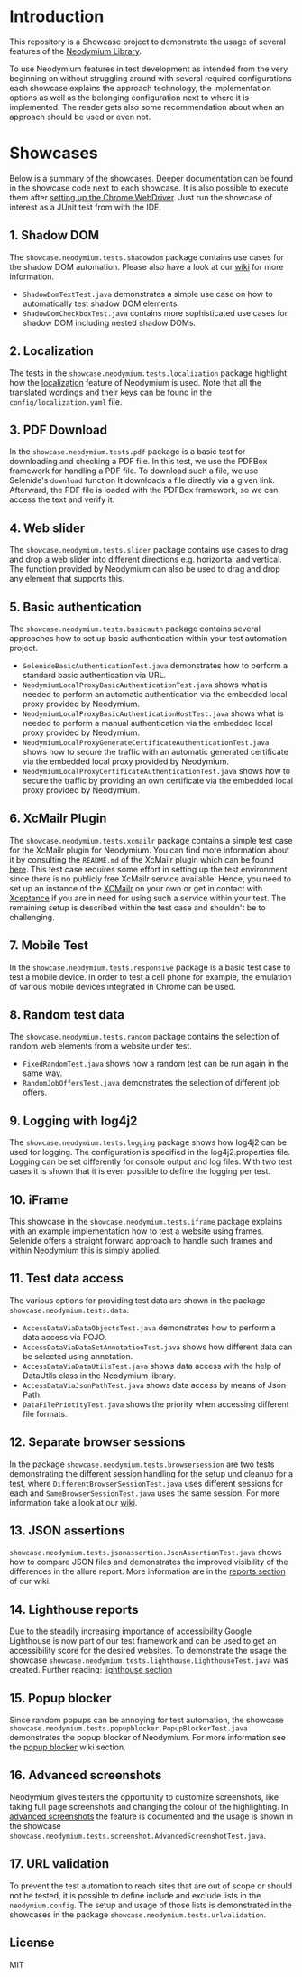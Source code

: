 # Introduction

This repository is a Showcase project to demonstrate the usage of several features of
the [Neodymium Library](https://github.com/Xceptance/neodymium-library).

To use Neodymium features in test development as intended from the very beginning on without struggling around with
several required configurations each showcase explains the approach technology, the implementation options as well as
the belonging configuration next to where it is implemented. The reader gets also some recommendation about when an
approach should be used or even not.

# Showcases

Below is a summary of the showcases. Deeper documentation can be found in the showcase code next to each showcase. It is
also possible to execute them
after [setting up the Chrome WebDriver](https://github.com/Xceptance/neodymium-library/wiki/How-to-set-up-a-WebDriver).
Just run the showcase of interest as a JUnit test from with the IDE.

## 1. Shadow DOM

The `showcase.neodymium.tests.shadowdom` package contains use cases for the shadow DOM automation. Please also have a
look at our [wiki](https://github.com/Xceptance/neodymium-library/wiki/Shadow-DOM-Testing) for more information.

* `ShadowDomTextTest.java` demonstrates a simple use case on how to automatically test shadow DOM elements.
* `ShadowDomCheckboxTest.java` contains more sophisticated use cases for shadow DOM including nested shadow DOMs.

## 2. Localization

The tests in the `showcase.neodymium.tests.localization` package highlight how
the [localization](https://github.com/Xceptance/neodymium-library/wiki/Localization) feature of Neodymium is used. Note
that all the translated wordings and their keys can be found in the `config/localization.yaml` file.

## 3. PDF Download

In the `showcase.neodymium.tests.pdf` package is a basic test for downloading and checking a PDF file. In this test, we
use the PDFBox framework for handling a PDF file. To download such a file, we use Selenide's `download` function It
downloads a file directly via a given link.
Afterward, the PDF file is loaded with the PDFBox framework, so we can access the text and verify it.

## 4. Web slider

The `showcase.neodymium.tests.slider` package contains use cases to drag and drop a web slider into different directions
e.g. horizontal and vertical. The function provided by Neodymium can also be used to drag and drop any element that
supports this.

## 5. Basic authentication

The `showcase.neodymium.tests.basicauth` package contains several approaches how to set up basic authentication within
your test automation project.

* `SelenideBasicAuthenticationTest.java` demonstrates how to perform a standard basic authentication via URL.
* `NeodymiumLocalProxyBasicAuthenticationTest.java` shows what is needed to perform an automatic authentication via the
  embedded local proxy provided by Neodymium.
* `NeodymiumLocalProxyBasicAuthenticationHostTest.java` shows what is needed to perform a manual authentication via the
  embedded local proxy provided by Neodymium.
* `NeodymiumLocalProxyGenerateCertificateAuthenticationTest.java` shows how to secure the traffic with an automatic
  generated certificate via the embedded local proxy provided by Neodymium.
* `NeodymiumLocalProxyCertificateAuthenticationTest.java` shows how to secure the traffic by providing an own
  certificate via the embedded local proxy provided by Neodymium.

## 6. XcMailr Plugin

The `showcase.neodymium.tests.xcmailr` package contains a simple test case for the XcMailr plugin for Neodymium. You can
find more information about it by consulting the `README.md` of the XcMailr plugin which can be
found [here](https://github.com/Xceptance/neodymium-plugin-xcmailr).
This test case requires some effort in setting up the test environment since there is no publicly free XcMailr service
available. Hence, you need to set up an instance of the [XCMailr](https://github.com/Xceptance/XCMailr) on your own or
get in contact with [Xceptance](https://www.xceptance.com/en/contact/) if you are in need for using such a service
within your test. The remaining setup is described within the test case and shouldn't be to challenging.

## 7. Mobile Test

In the `showcase.neodymium.tests.responsive` package is a basic test case to test a mobile device. In order to test a
cell phone for example, the emulation of various mobile devices integrated in Chrome can be used.

## 8. Random test data

The `showcase.neodymium.tests.random` package contains the selection of random web elements from a website under test.

* `FixedRandomTest.java` shows how a random test can be run again in the same way.
* `RandomJobOffersTest.java` demonstrates the selection of different job offers.

## 9. Logging with log4j2

The `showcase.neodymium.tests.logging` package shows how log4j2 can be used for logging. The configuration is specified
in the log4j2.properties file. Logging can be set differently for console output and log files. With two test cases it
is shown that it is even possible to define the logging per test.

## 10. iFrame

This showcase in the `showcase.neodymium.tests.iframe` package explains with an example implementation how to test a
website using frames. Selenide offers a straight forward approach to handle such frames and within Neodymium this is
simply applied.

## 11. Test data access

The various options for providing test data are shown in the package `showcase.neodymium.tests.data`.

* `AccessDataViaDataObjectsTest.java` demonstrates how to perform a data access via POJO.
* `AccessDataViaDataSetAnnotationTest.java` shows how different data can be selected using annotation.
* `AccessDataViaDataUtilsTest.java` shows data access with the help of DataUtils class in the Neodymium library.
* `AccessDataViaJsonPathTest.java` shows data access by means of Json Path.
* `DataFilePriotityTest.java` shows the priority when accessing different file formats.

## 12. Separate browser sessions

In the package `showcase.neodymium.tests.browsersession` are two tests demonstrating the different session handling for
the setup und cleanup for a test, where `DifferentBrowserSessionTest.java` uses different sessions for each and
`SameBrowserSessionTest.java` uses the same session.
For more information take a look at our [wiki](https://github.com/Xceptance/neodymium/wiki/Seperate-Browser-Sessions).

## 13. JSON assertions

`showcase.neodymium.tests.jsonassertion.JsonAssertionTest.java` shows how to compare JSON files and demonstrates the
improved visibility of the differences in the allure report. More information are in
the [reports section](https://github.com/Xceptance/neodymium/wiki/Reports#add-json-compare-to-report) of our wiki.

## 14. Lighthouse reports

Due to the steadily increasing importance of accessibility Google Lighthouse is now part of our test framework and can
be used to get an accessibility score for the desired websites. To demonstrate the usage the showcase
`showcase.neodymium.tests.lighthouse.LighthouseTest.java` was created.
Further reading: [lighthouse section](https://github.com/Xceptance/neodymium/wiki/Reports#lighthouse)

## 15. Popup blocker

Since random popups can be annoying for test automation, the showcase
`showcase.neodymium.tests.popupblocker.PopupBlockerTest.java` demonstrates the popup blocker of Neodymium. For more
information see the
[popup blocker](https://github.com/Xceptance/neodymium/wiki/Popup-Blocker) wiki section.

## 16. Advanced screenshots

Neodymium gives testers the opportunity to customize screenshots, like taking full page screenshots and changing the
colour of the highlighting. In [advanced screenshots](https://github.com/Xceptance/neodymium/wiki/Advanced-Screenshots)
the feature is documented and the usage is shown in the showcase
`showcase.neodymium.tests.screenshot.AdvancedScreenshotTest.java`.

## 17. URL validation

To prevent the test automation to reach sites that are out of scope or should not be tested, it is possible to define
include and exclude lists in the `neodymium.config`. The setup and usage of those lists is demonstrated in the showcases
in the package `showcase.neodymium.tests.urlvalidation`.

## License

MIT
